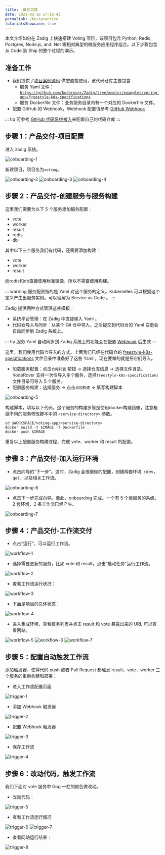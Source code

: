 ```yaml
---
title:  最佳实践
date: 2021-03-16 17:19:43
permalink: /bestpractice
tutorialsShowcase: true
---
```


本文介绍如何在 Zadig 上快速搭建 Voting 项目，该项目包含 Python, Redis, Postgres, Node.js, and .Net 等相对典型的微服务应用程序组合。以下步骤包含从 Code 到 Ship 的整个过程的演示。
## 准备工作
- 我们提供了[项目案例源码](https://github.com/koderover/Zadig/tree/master/examples/voting-app) 供您直接使用，该代码仓库主要包含
  * 服务 Yaml 文件： [`https://github.com/koderover/Zadig/tree/master/examples/voting-app/freestyle-k8s-specifications`](https://github.com/koderover/Zadig/tree/master/examples/voting-app/freestyle-k8s-specifications)
  * 服务 Dockerfile 文件：业务服务目录内有一个对应的 Dockerfile 文件。
- 配置 GitHub 的 Webhook，Webhook 配置请参考 [GitHub Webhook](/settings/webhook-config/#github-webhook-配置)

::: tip
可参考 [GitHub 代码系统接入](/settings/codehost/github)来配置自己的代码仓库
:::

## 步骤 1：产品交付-项目配置

进入 zadig 系统。

![onboarding-1](./_images/voting_onboarding_1.png)

新建项目，项目名为`voting`。

![onboarding-2](./_images/voting_onboarding_2.png)
![onboarding-3](./_images/voting_onboarding_3.png)
![onboarding-4](./_images/voting_onboarding_4.png)

## 步骤 2：产品交付-创建服务与服务构建

这里我们需要为以下 5 个服务添加服务配置：

* vote
* worker
* result
* redis
* db

其中以下三个服务我们有代码，还需要添加构建：

* vote
* worker
* result

而redis和db直接使用标准镜像，所以不需要使用构建。

::: warning
服务配置指的是 Yaml 对这个服务的定义。Kubernetes 可以根据这个定义产生出服务实例。可以理解为 Service as Code 。
:::

Zadig 提供两种方式管理这些模板：

* 系统平台管理：在 Zadig 中直接输入 Yaml 。
* 代码仓导入与同步：从某个 Git 仓中导入，之后提交到代码仓的 Yaml 变更会自动同步到 Zadig 系统上。

::: tip
服务 Yaml 自动同步到 Zadig 系统上的功能会在配置 [Webhook](/settings/webhook-config/) 后生效
:::

这里，我们使用代码仓导入的方式。上面我们已经在代码仓的 [freestyle-k8s-specifications](https://github.com/koderover/Zadig/tree/master/examples/voting-app/freestyle-k8s-specifications) 文件目录中准备好了这些 Yaml 。现在要做的就是把它们导入。

 - 加载服务配置：点击`仓库托管` 按钮 -> 选择仓库信息 -> 选择文件目录。KodeRover 支持一次性导入多个服务，选择`freestyle-k8s-specifications` 文件目录可导入 5 个服务。
 - 配置服务构建：选择服务 -> 点击`添加构建` -> 填写构建脚本

![onboarding-5](./_images/voting_onboarding_5.gif)

构建脚本，填写以下代码，这个服务的构建步骤是使用docker构建镜像，注意根据不同的服务修改脚本中的 `<service-directory>` 参数。

```
cd $WORKSPACE/voting-app/<service-directory>
docker build -t $IMAGE -f Dockerfile .
docker push $IMAGE
```

重复以上配置服务构建过程，完成 vote、worker 和 result 的配置。

## 步骤 3：产品交付-加入运行环境

- 点击向导的“下一步”。这时，Zadig 会根据你的配置，创建两套环境（dev，qa），以及相关工作流。

![onboarding-6](./_images/voting_onboarding_6.png)

- 点击下一步完成向导。至此，onboarding 完成。一个有 5 个微服务的系统，2 套环境、3 条工作流已经产生。

![onboarding-7](./_images/voting_onboarding_7.png)

## 步骤 4：产品交付-工作流交付

- 点击“运行”，可以运行工作流。

![workflow-1](./_images/voting_workflow_1.png)

- 选择需要更新的服务，比如 vote 和 result，点击“启动任务”运行工作流。

![workflow-2](./_images/voting_workflow_2.png)

- 查看工作流运行状况：

![workflow-3](./_images/voting_workflow_3.png)

- 下面是项目的总体状态：

![workflow-4](./_images/voting_workflow_4.png)

- 进入集成环境，查看服务列表并点击 result 和 vote 暴露出来的 URL 可以查看网站。

![workflow-5](./_images/voting_workflow_5.png)
![workflow-6](./_images/voting_workflow_6.png)
![workflow-7](./_images/voting_workflow_7.png)

## 步骤 5：配置自动触发工作流

添加触发器，使得代码 push 或者 Pull Request 都触发 result，vote，worker 三个服务的重新构建和部署：

- 进入工作流配置页面

![trigger-1](./_images/voting_trigger_1.png)

- 添加 Webhook 触发器

![trigger-2](./_images/voting_trigger_2.png)

- 配置 Webhook 触发器

![trigger-3](./_images/voting_trigger_3.png)

- 保存工作流

![trigger-4](./_images/voting_trigger_4.png)

## 步骤 6：改动代码，触发工作流

我们下面对 vote 服务中 Dog 一栏的颜色做改动。

- 改动代码：

![trigger-5](./_images/voting_trigger_5.png)

- 查看工作流运行情况

![trigger-6](./_images/voting_trigger_6.png)
![trigger-7](./_images/voting_trigger_7.png)

- 查看网站运行结果：

![trigger-8](./_images/voting_trigger_8.png)

